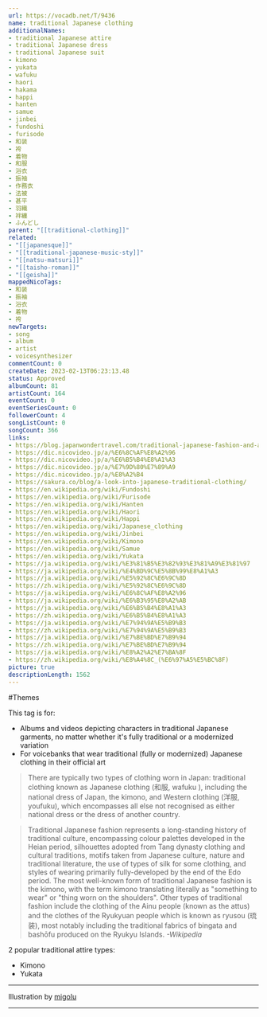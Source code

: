 ```yaml
---
url: https://vocadb.net/T/9436
name: traditional Japanese clothing
additionalNames: 
- traditional Japanese attire
- traditional Japanese dress
- traditional Japanese suit
- kimono
- yukata
- wafuku
- haori
- hakama
- happi
- hanten
- samue
- jinbei
- fundoshi
- furisode
- 和装
- 袴
- 着物
- 和服
- 浴衣
- 振袖
- 作務衣
- 法被
- 甚平
- 羽織
- 袢纏
- ふんどし
parent: "[[traditional-clothing]]"
related:
- "[[japanesque]]"
- "[[traditional-japanese-music-sty]]"
- "[[natsu-matsuri]]"
- "[[taisho-roman]]"
- "[[geisha]]"
mappedNicoTags:
- 和装
- 振袖
- 浴衣
- 着物
- 袴
newTargets:
- song
- album
- artist
- voicesynthesizer
commentCount: 0
createDate: 2023-02-13T06:23:13.48
status: Approved
albumCount: 81
artistCount: 164
eventCount: 0
eventSeriesCount: 0
followerCount: 4
songListCount: 0
songCount: 366
links: 
- https://blog.japanwondertravel.com/traditional-japanese-fashion-and-accessories-21478
- https://dic.nicovideo.jp/a/%E6%8C%AF%E8%A2%96
- https://dic.nicovideo.jp/a/%E6%B5%B4%E8%A1%A3
- https://dic.nicovideo.jp/a/%E7%9D%80%E7%89%A9
- https://dic.nicovideo.jp/a/%E8%A2%B4
- https://sakura.co/blog/a-look-into-japanese-traditional-clothing/
- https://en.wikipedia.org/wiki/Fundoshi
- https://en.wikipedia.org/wiki/Furisode
- https://en.wikipedia.org/wiki/Hanten
- https://en.wikipedia.org/wiki/Haori
- https://en.wikipedia.org/wiki/Happi
- https://en.wikipedia.org/wiki/Japanese_clothing
- https://en.wikipedia.org/wiki/Jinbei
- https://en.wikipedia.org/wiki/Kimono
- https://en.wikipedia.org/wiki/Samue
- https://en.wikipedia.org/wiki/Yukata
- https://ja.wikipedia.org/wiki/%E3%81%B5%E3%82%93%E3%81%A9%E3%81%97
- https://ja.wikipedia.org/wiki/%E4%BD%9C%E5%8B%99%E8%A1%A3
- https://ja.wikipedia.org/wiki/%E5%92%8C%E6%9C%8D
- https://zh.wikipedia.org/wiki/%E5%92%8C%E6%9C%8D
- https://ja.wikipedia.org/wiki/%E6%8C%AF%E8%A2%96
- https://ja.wikipedia.org/wiki/%E6%B3%95%E8%A2%AB
- https://ja.wikipedia.org/wiki/%E6%B5%B4%E8%A1%A3
- https://zh.wikipedia.org/wiki/%E6%B5%B4%E8%A1%A3
- https://ja.wikipedia.org/wiki/%E7%94%9A%E5%B9%B3
- https://zh.wikipedia.org/wiki/%E7%94%9A%E5%B9%B3
- https://ja.wikipedia.org/wiki/%E7%BE%BD%E7%B9%94
- https://zh.wikipedia.org/wiki/%E7%BE%BD%E7%B9%94
- https://ja.wikipedia.org/wiki/%E8%A2%A2%E7%BA%8F
- https://zh.wikipedia.org/wiki/%E8%A4%8C_(%E6%97%A5%E5%BC%8F)
picture: true
descriptionLength: 1562
---
```


#Themes

This tag is for:
- Albums and videos depicting characters in traditional Japanese garments, no matter whether it's fully traditional or a modernized variation
- For voicebanks that wear traditional (fully or modernized) Japanese clothing in their official art

>There are typically two types of clothing worn in Japan: traditional clothing known as Japanese clothing (和服, wafuku ), including the national dress of Japan, the kimono, and Western clothing (洋服, youfuku), which encompasses all else not recognised as either national dress or the dress of another country.

>Traditional Japanese fashion represents a long-standing history of traditional culture, encompassing colour palettes developed in the Heian period, silhouettes adopted from Tang dynasty clothing and cultural traditions, motifs taken from Japanese culture, nature and traditional literature, the use of types of silk for some clothing, and styles of wearing primarily fully-developed by the end of the Edo period.
The most well-known form of traditional Japanese fashion is the kimono, with the term kimono translating literally as "something to wear" or "thing worn on the shoulders".
Other types of traditional fashion include the clothing of the Ainu people (known as the attus) and the clothes of the Ryukyuan people which is known as ryusou (琉装), most notably including the traditional fabrics of bingata and bashōfu produced on the Ryukyu Islands.
*-Wikipedia*

2 popular traditional attire types:
- Kimono
- Yukata

___

Illustration by [migolu](https://www.pixiv.net/en/users/3989608)

---

